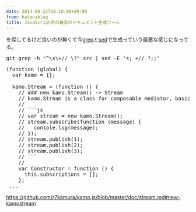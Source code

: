 ```yaml
---
date: 2014-08-22T10:10:08+09:00
from: hatenablog
title: JavaScript用の最高のドキュメント生成ツール
---
```


<p>を探してるけど良いのが無くて今<a class="keyword" href="http://d.hatena.ne.jp/keyword/grep">grep</a>と<a class="keyword" href="http://d.hatena.ne.jp/keyword/sed">sed</a>で生成っていう最悪な感じになってる。</p>

<pre class="code" data-lang="" data-unlink>git grep -h &#34;^\s\+// \?&#34; src | sed -E &#39;s; +// ?;;&#39;</pre>




<pre class="code" data-lang="" data-unlink>(function (global) {
  var kamo = {};

  kamo.Stream = (function () {
    // ### new kamo.Stream() -&gt; Stream
    // kamo.Stream is a class for composable mediator, basically for Pub/Sub messaging model.
    //
    // ```js
    // var stream = new kamo.Stream();
    // stream.subscribe(function (message) {
    //   console.log(message);
    // });
    // stream.publish(1);
    // stream.publish(2);
    // stream.publish(3);
    // ```
    //
    var Constructor = function () {
      this.subscriptions = [];
    };
 ...</pre>


<p><a href="https://github.com/r7kamura/kamo.js/blob/master/doc/stream.md#new-kamostream">https://github.com/r7kamura/kamo.js/blob/master/doc/stream.md#new-kamostream</a></p>

